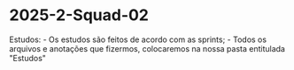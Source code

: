 # 2025-2-Squad-02

Estudos:
    - Os estudos são feitos de acordo com as sprints;
    - Todos os arquivos e anotações que fizermos, colocaremos na nossa pasta entitulada "Estudos"
    
